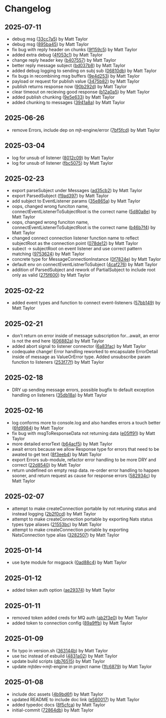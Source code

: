 # Changelog


## 2025-07-11
- debug msg ([33cc7a5](https://github.com/mjt-engine/message/commit/33cc7a51be119fd70927292f7b13af3df865af0f)) by Matt Taylor
- debug msg ([895ba45](https://github.com/mjt-engine/message/commit/895ba452b503ca609cab902fdd5a84ba19e39340)) by Matt Taylor
- fix bug with reply header on chunks ([9f159c5](https://github.com/mjt-engine/message/commit/9f159c5894b5ef2b72e41fff568a9d26c1685a24)) by Matt Taylor
- added extra debug ([4f053c1](https://github.com/mjt-engine/message/commit/4f053c1b7a65740819482c5a6626faf388ef268f)) by Matt Taylor
- change reply header key ([b407557](https://github.com/mjt-engine/message/commit/b40755767b130798d28a9e9cb35ba7c27b005523)) by Matt Taylor
- better reply message subject ([bd037b8](https://github.com/mjt-engine/message/commit/bd037b842916d9f6c5a4264afbeb2cbb5b51b8f1)) by Matt Taylor
- added debug logging to sending on subj sub ([06810db](https://github.com/mjt-engine/message/commit/06810dbc201e1131812d28365c7e45486c779b72)) by Matt Taylor
- fix bugs in recombining msg buffers ([9e4d253](https://github.com/mjt-engine/message/commit/9e4d2536843cdfed984089b200f90e309c8dce2a)) by Matt Taylor
- payload or request for publish value ([3475b82](https://github.com/mjt-engine/message/commit/3475b822a72f0a6a4f1ed931efe976d163b803f5)) by Matt Taylor
- publish returns response now ([90b292d](https://github.com/mjt-engine/message/commit/90b292df351c396c6069477b84af89a238fafa9c)) by Matt Taylor
- clear timeout on recieving good response ([b12a0a5](https://github.com/mjt-engine/message/commit/b12a0a512859038ce64ae36eaa83ee71a0c00a8e)) by Matt Taylor
- added publish chunking ([9e5e633](https://github.com/mjt-engine/message/commit/9e5e6338b26d2f39499d545d8284d168cf134643)) by Matt Taylor
- added chunking to messages ([3941a8a](https://github.com/mjt-engine/message/commit/3941a8a33ae33884669f182d4160d4b6a3e9a824)) by Matt Taylor

## 2025-06-26
- remove Errors, include dep on mjt-engine/error ([7bf5fcd](https://github.com/mjt-engine/message/commit/7bf5fcdaf0a5df657522d6e68e044987c91948bc)) by Matt Taylor

## 2025-03-04
- log for unsub of listener ([8012c09](https://github.com/mjt-engine/message/commit/8012c09cdd3b96c1359e36d803ab76782557b054)) by Matt Taylor
- log for unsub of listener ([fbc5075](https://github.com/mjt-engine/message/commit/fbc5075d161095d975a0bfd32adee5aab69a925c)) by Matt Taylor

## 2025-02-23
- export parseSubject under Messages ([ad35cb2](https://github.com/mjt-engine/message/commit/ad35cb2526309d278dac8832e456c7f7030ad828)) by Matt Taylor
- export ParsedSubject ([f9ad397](https://github.com/mjt-engine/message/commit/f9ad39744b564f1643373f66197667762ab84b9d)) by Matt Taylor
- add subject to EventListener params ([35e865a](https://github.com/mjt-engine/message/commit/35e865a7dad46facf8a2d0202b6fe3b6620fcb48)) by Matt Taylor
- oops, changed wrong funciton name, connectEventListenerToSubjectRoot is the correct name ([5d80a8e](https://github.com/mjt-engine/message/commit/5d80a8e92e0ac46c0f6a83af582074e1c127dc17)) by Matt Taylor
- oops, changed wrong funciton name, connectEventListenerToSubjectRoot is the correct name ([b46b7f4](https://github.com/mjt-engine/message/commit/b46b7f4fc256e1aa4af0ab7c82d6cde9ae8c0cc0)) by Matt Taylor
- changed connect connection listener function name to reflect subjectRoot as the connection point ([078de12](https://github.com/mjt-engine/message/commit/078de1207b3dc4883cfc067ccad4a47c71080bce)) by Matt Taylor
- subect -> subjectRoot on event listener and use correct pattern matching ([9753624](https://github.com/mjt-engine/message/commit/975362447aadd0510d958b529edd0d1c856cd7e2)) by Matt Taylor
- concrete type for MessageConnectionInstance ([0f7824e](https://github.com/mjt-engine/message/commit/0f7824edd5df6440ae947b528e3ce5f91bf8ec92)) by Matt Taylor
- default env on connectEventListnerToSubject ([4caf276](https://github.com/mjt-engine/message/commit/4caf2767fa685f8eb7d0998a96da3e1b952caba3)) by Matt Taylor
- addition of ParsedSubject and rework of PartialSubject to include root only as valid ([275f600](https://github.com/mjt-engine/message/commit/275f60025232468d9ac9dc61802dc90e399105b6)) by Matt Taylor

## 2025-02-22
- added event types and function to connect event-listeners ([57bb149](https://github.com/mjt-engine/message/commit/57bb1494ab7c23eedad6fe44f7a4666fe56b0590)) by Matt Taylor

## 2025-02-21
- don't return on error inside of message subscription for...await, an error is not the end here ([606882a](https://github.com/mjt-engine/message/commit/606882a8b0161b9f8ff3c3275dc1a4c940c1216b)) by Matt Taylor
- added abort signal to listener connector ([6a83fac](https://github.com/mjt-engine/message/commit/6a83fac773e61773ae7307c36be302828eaeecaa)) by Matt Taylor
- codequake change! Error handling reworked to encapsulate ErrorDetail inside of message as ValueOrError type. Added unsubscribe param function to listeners ([253f77f](https://github.com/mjt-engine/message/commit/253f77f2509350facf2537ae64eb263f97f82e2c)) by Matt Taylor

## 2025-02-18
- DRY up sending message errors, possible bugfix to default exception handling on listeners ([35db18a](https://github.com/mjt-engine/message/commit/35db18a77fbdc03b8f78d5af7333495230329bab)) by Matt Taylor

## 2025-02-16
- log conforms more to console.log and also handles errors a touch better ([6fd9984](https://github.com/mjt-engine/message/commit/6fd99840482ed19c6daa9ee288606a4eeb14461e)) by Matt Taylor
- fix bug with msgToResponseData not returning data ([e05ff91](https://github.com/mjt-engine/message/commit/e05ff910779f91efe5691caae913fa0f971923d0)) by Matt Taylor
- more detailed errorText ([b64acf5](https://github.com/mjt-engine/message/commit/b64acf5883f03649829533d46d43d0829922ea6f)) by Matt Taylor
- await errors because we allow Response type for errors that need to be awated to get text ([8f3eeb4](https://github.com/mjt-engine/message/commit/8f3eeb44b0fa3c8544afbec02eb0caa03abb1470)) by Matt Taylor
- export Errors sub-module, refactor error handling to be more DRY and correct ([22d8540](https://github.com/mjt-engine/message/commit/22d854067ccac56469dc66eb05a20b6f30f0487d)) by Matt Taylor
- return undefined on empty resp data. re-order error handling to happen sooner, and return request as cause for response errors ([582934c](https://github.com/mjt-engine/message/commit/582934c4ae3be64089bc13324af293f719757827)) by Matt Taylor

## 2025-02-07
- attempt to make createConnection portable by not retuning status and instead logging ([2b2f0cd](https://github.com/mjt-engine/message/commit/2b2f0cd2b14ccfa5835f5dd998414c5bf6634532)) by Matt Taylor
- attempt to make createConnection portable by exporting Nats status types type aliases ([21553bc](https://github.com/mjt-engine/message/commit/21553bc88c4126c918afda10446c47e83efe5626)) by Matt Taylor
- attempt to make createConnection portable by exporting NatsConnection type alias ([3282507](https://github.com/mjt-engine/message/commit/32825078521f6acb0237f0882a40ca775f5d4ac4)) by Matt Taylor

## 2025-01-14
- use byte module for msgpack ([0ad88c4](https://github.com/mjt-engine/message/commit/0ad88c4410e341d06b7b1f03142438e3aedce585)) by Matt Taylor

## 2025-01-12
- added token auth option ([ae29374](https://github.com/mjt-engine/message/commit/ae293741bce6f1d8bb3e419ec861c84612253454)) by Matt Taylor

## 2025-01-11
- removed token added creds for MQ auth ([ab2f3e0](https://github.com/mjt-engine/message/commit/ab2f3e05a3f1ef36612dd1b78485c09fe2100109)) by Matt Taylor
- added token to connection config ([89a9ffb](https://github.com/mjt-engine/message/commit/89a9ffb4e4b3bcb5b0d696b01fb56421eb4dd586)) by Matt Taylor

## 2025-01-09
- fix typo in version.sh ([363144b](https://github.com/mjt-engine/message/commit/363144b35fe39fb76a63c54e924921571158c604)) by Matt Taylor
- use tsc instead of esbuild ([4831a02](https://github.com/mjt-engine/message/commit/4831a026cd528819aa00232962b62c00980503fc)) by Matt Taylor
- update build scripts ([db76515](https://github.com/mjt-engine/message/commit/db76515a64bcd4566be8bc47678f89b8d6a4bf4f)) by Matt Taylor
- update mjtdev->mjt-engine in project name ([1fc6879](https://github.com/mjt-engine/message/commit/1fc687928574b4654a281068d4630422667cbc44)) by Matt Taylor

## 2025-01-08
- include doc assets ([4b9bd6f](https://github.com/mjt-engine/message/commit/4b9bd6f6ad07e21b5e857493ae66f2e2a5ce63ee)) by Matt Taylor
- updated README to include doc link ([e560017](https://github.com/mjt-engine/message/commit/e560017fdb79b66beebae7902c1625d407ac04e2)) by Matt Taylor
- added typedoc docs ([8f5cfca](https://github.com/mjt-engine/message/commit/8f5cfcad2b4cbd81e0965ca6388d8e9032d646dd)) by Matt Taylor
- initial-commit ([72864db](https://github.com/mjt-engine/message/commit/72864db36206d501966af068a54ae7ff996ae5d7)) by Matt Taylor
